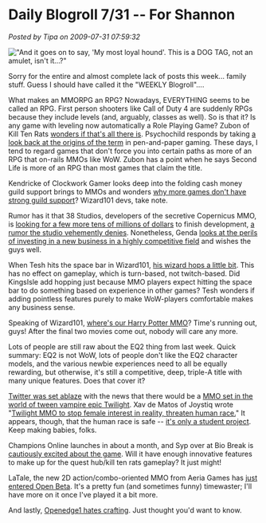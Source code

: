 # Daily Blogroll 7/31 -- For Shannon

*Posted by Tipa on 2009-07-31 07:59:32*

!["And it goes on to say, 'My most loyal hound'. This is a DOG TAG, not an amulet, isn't it...?"](../uploads/2009/07/forzha.jpg "\"And it goes on to say, 'My most loyal hound'. This is a DOG TAG, not an amulet, isn't it...?\"")

Sorry for the entire and almost complete lack of posts this week... family stuff. Guess I should have called it the "WEEKLY Blogroll"....

What makes an MMORPG an RPG? Nowadays, EVERYTHING seems to be called an RPG. First person shooters like Call of Duty 4 are suddenly RPGs because they include levels (and, arguably, classes as well). So is that it? Is any game with leveling now automatically a Role Playing Game? Zubon of Kill Ten Rats [wonders if that's all there is](http://www.killtenrats.com/2009/07/30/crpg/). Psychochild responds by taking [a look back at the origins of the term](http://www.psychochild.org/?p=760) in pen-and-paper gaming. These days, I tend to regard games that don't force you into certain paths as more of an RPG that on-rails MMOs like WoW. Zubon has a point when he says Second Life is more of an RPG than most games that claim the title.

Kendricke of Clockwork Gamer looks deep into the folding cash money guild support brings to MMOs and wonders [why more games don't have strong guild support](http://clockworkgamer.com/2009/07/30/do-guilds-bring-in-more-money/)? Wizard101 devs, take note.

Rumor has it that 38 Studios, developers of the secretive Copernicus MMO, is [looking for a few more tens of millions of dollars](http://www.boston.com/business/technology/articles/2009/07/26/curt_schilling_pitches_his_latest_venture_to_investors/) to finish development, [a rumor the studio vehemently denies](http://www.massively.com/2009/07/29/update-38-studios-sets-facts-straight-on-copernicus/). Nonetheless, Genda [looks at the perils of investing in a new business in a highly competitive field](http://www.thegrouchygamer.com/?p=216) and wishes the guys well.

When Tesh hits the space bar in Wizard101, [his wizard hops a little bit](http://tishtoshtesh.wordpress.com/2009/07/30/vestigal-design/). This has no effect on gameplay, which is turn-based, not twitch-based. Did KingsIsle add hopping just because MMO players expect hitting the space bar to do something based on experience in other games? Tesh wonders if adding pointless features purely to make WoW-players comfortable makes any business sense.

Speaking of Wizard101, [where's our Harry Potter MMO](http://biobreak.wordpress.com/2009/07/26/harry-potter-and-the-prisoner-of-development-hell/)? Time's running out, guys! After the final two movies come out, nobody will care any more.

Lots of people are still raw about the EQ2 thing from last week. Quick summary: EQ2 is not WoW, lots of people don't like the EQ2 character models, and the various newbie experiences need to all be equally rewarding, but otherwise, it's still a competitive, deep, triple-A title with many unique features. Does that cover it?

[Twitter was set ablaze](http://twitter.com/#search?q=twilight%20mmo) with the news that there would be a [MMO set in the world of tween vampire epic Twilight](http://www.twilightthevideogame.com/). Xav de Matos of Joystiq wrote "[Twilight MMO to stop female interest in reality, threaten human race.](http://www.joystiq.com/2009/07/29/twilight-mmo-to-stop-female-interest-in-reality-threatens-human/)" It appears, though, that the human race is safe -- [it's only a student project](http://www.massively.com/2009/07/29/the-world-is-safe-twilight-mmo-not-a-confirmed-project/). Keep making babies, folks.

Champions Online launches in about a month, and Syp over at Bio Break is [cautiously excited about the game](http://biobreak.wordpress.com/2009/07/30/champions-online-yeah-were-still-pretty-into-that/). Will it have enough innovative features to make up for the quest hub/kill ten rats gameplay? It just might!

LaTale, the new 2D action/combo-oriented MMO from Aeria Games has [just entered Open Beta](http://latale.aeriagames.com/). It's a pretty fun (and sometimes funny) timewaster; I'll have more on it once I've played it a bit more.

And lastly, [Openedge1 hates crafting](http://angryrantnews.com/2009/07/29/the-art-of-crafting/). Just thought you'd want to know.

